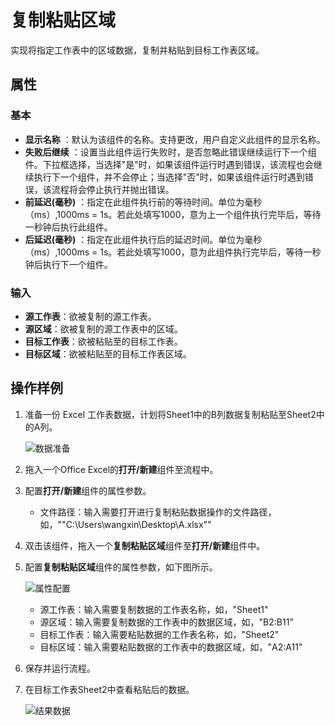 # 复制粘贴区域

实现将指定工作表中的区域数据，复制并粘贴到目标工作表区域。

## 属性

### 基本

- **显示名称** ：默认为该组件的名称。支持更改，用户自定义此组件的显示名称。
- **失败后继续** ：设置当此组件运行失败时，是否忽略此错误继续运行下一个组件。下拉框选择，当选择"是"时，如果该组件运行时遇到错误，该流程也会继续执行下一个组件，并不会停止；当选择"否"时，如果该组件运行时遇到错误，该流程将会停止执行并抛出错误。
- **前延迟(毫秒)** ：指定在此组件执行前的等待时间。单位为毫秒（ms）,1000ms = 1s。若此处填写1000，意为上一个组件执行完毕后，等待一秒钟后执行此组件。
- **后延迟(毫秒)** ：指定在此组件执行后的延迟时间。单位为毫秒（ms）,1000ms = 1s。若此处填写1000，意为此组件执行完毕后，等待一秒钟后执行下一个组件。

### 输入

- **源工作表**：欲被复制的源工作表。
- **源区域**：欲被复制的源工作表中的区域。
- **目标工作表**：欲被粘贴至的目标工作表。
- **目标区域**：欲被粘贴至的目标工作表区域。

## 操作样例

1. 准备一份 Excel 工作表数据，计划将Sheet1中的B列数据复制粘贴至Sheet2中的A列。
   
   ![数据准备](https://docimages.blob.core.chinacloudapi.cn/images/Activities/sheet1andsheet220201217.png)

2. 拖入一个Office Excel的**打开/新建**组件至流程中。
3. 配置**打开/新建**组件的属性参数。
   - 文件路径：输入需要打开进行复制粘贴数据操作的文件路径，如，""C:\Users\wangxin\Desktop\A.xlsx""

4. 双击该组件，拖入一个**复制粘贴区域**组件至**打开/新建**组件中。
5. 配置**复制粘贴区域**组件的属性参数，如下图所示。 
   
   ![属性配置](https://docimages.blob.core.chinacloudapi.cn/images/Activities/copyandpaste20201217.png)  

   - 源工作表：输入需要复制数据的工作表名称，如，"Sheet1"
   - 源区域：输入需要复制数据的工作表中的数据区域，如，"B2:B11"
   - 目标工作表：输入需要粘贴数据的工作表名称，如，"Sheet2"
   - 目标区域：输入需要粘贴数据的工作表中的数据区域，如，"A2:A11"
6. 保存并运行流程。
7. 在目标工作表Sheet2中查看粘贴后的数据。
   
   ![结果数据](https://docimages.blob.core.chinacloudapi.cn/images/Activities/copyandpasteresult20201217.png)